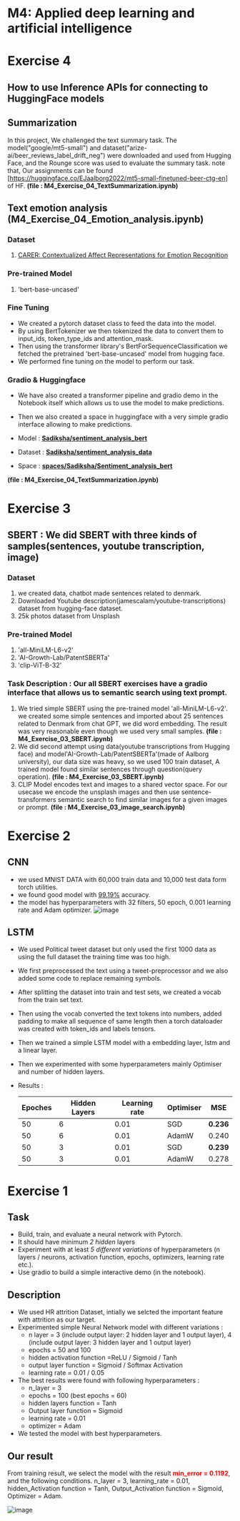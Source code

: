# **M4: Applied deep learning and artificial intelligence**
# Exercise 4
##  **How to use Inference APIs for connecting to HuggingFace models**
## Summarization 
In this project, We challenged the text summary task. The model("google/mt5-small") and dataset("arize-ai/beer_reviews_label_drift_neg") were downloaded and used from Hugging Face, and the Rounge score was used to evaluate the summary task. 
note that, Our assignments can be found [https://huggingface.co/EJaalborg2022/mt5-small-finetuned-beer-ctg-en] of HF.
**(file : M4_Exercise_04_TextSummarization.ipynb)**

## Text emotion analysis (M4_Exercise_04_Emotion_analysis.ipynb)
### Dataset
1. [CARER: Contextualized Affect Representations for Emotion Recognition](https://www.kaggle.com/datasets/parulpandey/emotion-dataset)
### Pre-trained Model
1. 'bert-base-uncased'

### Fine Tuning
- We created a pytorch dataset class to feed the data into the model.
- By using BertTokenizer we then tokenized the data to convert them to input_ids, token_type_ids and attention_mask.
- Then using the transformer library's BertForSequenceClassification we fetched the pretrained 'bert-base-uncased' model from hugging face.
- We performed fine tuning on the model to perform our task.

### Gradio & Huggingface
- We have also created a transformer pipeline and gradio demo in the Notebook itself which allows us to use the model to make predictions.
- Then we also created a space in huggingface with a very simple gradio interface allowing to make predictions.

- Model : **[Sadiksha/sentiment_analysis_bert](https://huggingface.co/Sadiksha/sentiment_analysis_bert)**
- Dataset : **[Sadiksha/sentiment_analysis_data](https://huggingface.co/datasets/Sadiksha/sentiment_analysis_data)**
- Space : **[spaces/Sadiksha/Sentiment_analysis_bert](https://huggingface.co/spaces/Sadiksha/Sentiment_analysis_bert)**

**(file : M4_Exercise_04_TextSummarization.ipynb)**



# Exercise 3
## SBERT : We did SBERT with three kinds of samples(sentences, youtube transcription, image)
### Dataset
1. we created data, chatbot made sentences related to denmark.
2. Downloaded Youtube description(jamescalam/youtube-transcriptions) dataset from hugging-face dataset.
3. 25k photos dataset from Unsplash  
### Pre-trained Model
1. 'all-MiniLM-L6-v2'
2. 'AI-Growth-Lab/PatentSBERTa'
3. 'clip-ViT-B-32'

### Task Description : Our all SBERT exercises have a gradio interface that allows us to semantic search using text prompt. 

1. We tried simple SBERT using the pre-trained model 'all-MiniLM-L6-v2'. we created some simple sentences and imported about 25 sentences related to Denmark from chat GPT, we did word embedding. The result was very reasonable even though we used very small samples.
**(file : M4_Exercise_03_SBERT.ipynb)**
2. We did second attempt using data(youtube transcriptions from Hugging face) and model'AI-Growth-Lab/PatentSBERTa'(made of Aalborg university), our data size was heavy, so we used 100 train dataset, A trained model found similar sentences through question(query operation).
**(file : M4_Exercise_03_SBERT.ipynb)**
3. CLIP Model encodes text and images to a shared vector space. For our usecase we encode the unsplash images and then use sentence-transformers semantic search to find similar images for a given images or prompt. 
**(file : M4_Exercise_03_image_search.ipynb)**



# Exercise 2
## CNN
- we used MNIST DATA with 60,000 train data and 10,000 test data form torch utilities.
- we found good model with <u>99.19%</u> accuracy.
- the model has hyperparameters with 32 filters, 50 epoch, 0.001 learning rate and Adam optimizer.
![image](https://user-images.githubusercontent.com/112074208/218149091-771d4930-f8b6-42a7-93a7-f08291386d6a.png)

## LSTM
- We used Political tweet dataset but only used the first 1000 data as using the full dataset the training time was too high.
- We first preprocessed the text using a tweet-preprocessor and we also added some code to replace remaining symbols.
- After splitting the dataset into train and test sets, we created a vocab from the train set text.
- Then using the vocab converted the text tokens into numbers, added padding to make all sequence of same length then a torch dataloader was created with token_ids and labels tensors.
- Then we trained a simple LSTM model with a embedding layer, lstm and a linear layer.
- Then we experimented with some hyperparameters mainly Optimiser and number of hidden layers.


- Results : 

  | Epoches 	| Hidden Layers 	| Learning rate| Optimiser 	| MSE   	|
  |---------	|---------------	|-----------	 |-----------	|-------	|
  | 50      	| 6             	|0.01          | SGD       	| **0.236** 	|
  | 50      	| 6             	|0.01          | AdamW     	| 0.240 	|
  | 50      	| 3             	|0.01          | SGD       	 | **0.239** 	|
  | 50      	| 3             	|0.01          | AdamW     	| 0.278 	|
  

# Exercise 1 
## Task 
- Build, train, and evaluate a neural network with Pytorch.
- It should have minimum *2 hidden* layers
- Experiment with at least *5 different variations* of hyperparameters (n layers / neurons, activation function, epochs, optimizers, learning rate etc.).
- Use gradio to build a simple interactive demo (in the notebook).

## Description
- We used HR attrition Dataset, intially we selcted the important feature with attrition as our target. 
- Experimented simple Neural Network model with different variations : 
  - n layer = 3 (include output layer: 2 hidden layer and 1 output layer), 4 (include output layer: 3 hidden layer and 1 output layer)
  - epochs = 50 and 100
  - hidden activation function =ReLU / Sigmoid / Tanh
  - output layer function = Sigmoid / Softmax Activation
  - learning rate = 0.01 / 0.05
- The best results were found with following hyperparameters : 
  - n_layer = 3
  - epochs = 100 (best epochs = 60)
  - hidden layers function = Tanh
  - Output layer function = Sigmoid
  - learning rate = 0.01
  - optimizer = Adam
- We tested the model with best hyperparameters. 

## Our result
From training result, we select the model with the result <font color = 'red'>**min_error = 0.1192**</font>, and the following conditions.
n_layer = 3, learning_rate = 0.01, hidden_Activation function = Tanh, Output_Activation function = Sigmoid, Optimizer = Adam.

![image](https://user-images.githubusercontent.com/112074208/216768787-0886487a-b788-411d-985c-743fced5636b.png)

